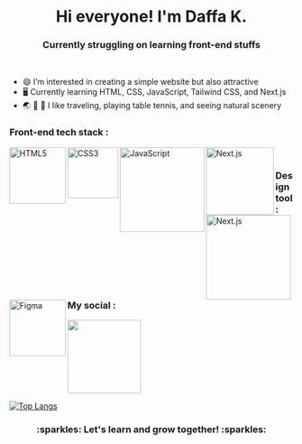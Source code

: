 <h1 align="center">Hi everyone! I'm Daffa K.</h1>
<h3 align="center">Currently struggling on learning front-end stuffs</h3>
<br />

- :smile: I’m interested in creating a simple website but also attractive
- :desktop_computer:	 Currently learning HTML, CSS, JavaScript, Tailwind CSS, and Next.js
- :earth_asia: :ping_pong: :deciduous_tree: I like traveling, playing table tennis, and seeing natural scenery

<h3>Front-end tech stack :</h3>
<img align="left" alt="HTML5" width="100px" src="https://img.shields.io/badge/html5-%23E34F26.svg?style=for-the-badge&logo=html5&logoColor=white" />
<img align="left" alt="CSS3" width="90px" src="https://img.shields.io/badge/css3-%231572B6.svg?style=for-the-badge&logo=css3&logoColor=white" />
<img align="left" alt="JavaScript" width="150px" src="https://img.shields.io/badge/javascript-%23323330.svg?style=for-the-badge&logo=javascript&logoColor=%23F7DF1E" />
<img align="left" alt="Next.js" width="120px" src="https://img.shields.io/badge/next.js-000000?style=for-the-badge&logo=nextdotjs&logoColor=white" />
<img align="left" alt="Next.js" width="150px" src="https://img.shields.io/badge/tailwindcss-%2338B2AC.svg?style=for-the-badge&logo=tailwind-css&logoColor=white" />
<br />

<h3 align="left">Design tool :</h3>
<img align="left" alt="Figma" width="100px" src="https://img.shields.io/badge/figma-%23F24E1E.svg?style=for-the-badge&logo=figma&logoColor=white" />
<br />

<h3>My social :</h3>

[<img width="130px" src="https://img.shields.io/badge/LinkedIn-0077B5?style=for-the-badge&logo=linkedin&logoColor=white">](https://www.linkedin.com/in/daffa-kamal-606973221)
<br />
  
[![Top Langs](https://github-readme-stats.vercel.app/api/top-langs/?username=wannabegooddevv&theme=react&layout=compact)](https://github.com/wannabegooddevv/github-readme-stats)

<h3 align="center">:sparkles: Let's learn and grow together! :sparkles:</h3>


<!---
wannabegooddevv/wannabegooddevv is a ✨ special ✨ repository because its `README.md` (this file) appears on your GitHub profile.
You can click the Preview link to take a look at your changes.
--->

